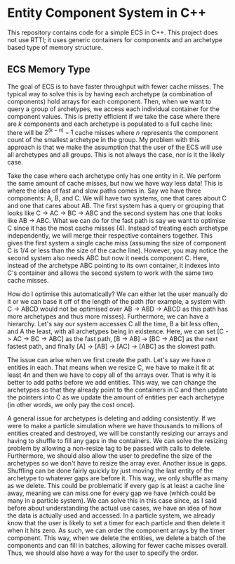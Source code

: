 # Entity Component System in C++

This repository contains code for a simple ECS in C++.
This project does not use RTTI; it uses generic containers for components and an archetype based type of memory structure.

## ECS Memory Type

The goal of ECS is to have faster throughput with fewer cache misses. The typical way to solve this is by having each archetype (a combination of components) hold arrays for each component. Then, when we want to query a group of archetypes, we access each individual container for the component values. This is pretty efficient if we take the case where there are $k$ components and each archetype is populated to a full cache line: there will be $2^{(k-n)} - 1$ cache misses where $n$ represents the component count of the smallest archetype in the group. My problem with this approach is that we make the assumption that the user of the ECS will use all archetypes and all groups. This is not always the case, nor is it the likely case.

Take the case where each archetype only has one entity in it. We perform the same amount of cache misses, but now we have way less data! This is where the idea of fast and slow paths comes in. Say we have three components: A, B, and C. We will have two systems, one that cares about C and one that cares about AB. The first system has a query or grouping that looks like C -> AC -> BC -> ABC and the second system has one that looks like AB -> ABC. What we can do for the fast path is say we want to optimise C since it has the most cache misses (4). Instead of treating each archetype independently, we will merge their respective containers together. This gives the first system a single cache miss (assuming the size of component C is 1/4 or less than the size of the cache line). However, you may notice the second system also needs ABC but now it needs component C. Here, instead of the archetype ABC pointing to its own container, it indexes into C's container and allows the second system to work with the same two cache misses.

How do I optimise this automatically? We can either let the user manually do it or we can base it off of the length of the path (for example, a system with C -> ABCD would not be optimised over AB -> ABD -> ABCD as this path has more archetypes and thus more misses). Furthermore, we can have a hierarchy. Let's say our system accesses C all the time, B a bit less often, and A the least, with all archetypes being in existence. Here, we can set [C -> AC -> BC -> ABC] as the fast path, [B -> AB] -> [BC -> ABC] as the next fastest path, and finally [A] -> [AB] -> [AC] -> [ABC] as the slowest path.

The issue can arise when we first create the path. Let's say we have $n$ entities in each. That means when we resize C, we have to make it fit at least $4n$ and then we have to copy all of the arrays over. That is why it is better to add paths before we add entities. This way, we can change the archetypes so that they already point to the containers in C and then update the pointers into C as we update the amount of entities per each archetype (in other words, we only pay the cost once).

A general issue for archetypes is deleting and adding consistently. If we were to make a particle simulation where we have thousands to millions of entities created and destroyed, we will be constantly resizing our arrays and having to shuffle to fill any gaps in the containers. We can solve the resizing problem by allowing a non-resize tag to be passed with calls to delete. Furthermore, we should also allow the user to predefine the size of the archetypes so we don't have to resize the array ever. Another issue is gaps. Shuffling can be done fairly quickly by just moving the last entity of the archetype to whatever gaps are before it. This way, we only shuffle as many as we delete. This could be problematic if every gap is at least a cache line away, meaning we can miss one for every gap we have (which could be many in a particle system). We can solve this in this case since, as I said before about understanding the actual use cases, we have an idea of how the data is actually used and accessed. In a particle system, we already know that the user is likely to set a timer for each particle and then delete it when it hits zero. As such, we can order the component arrays by the timer component. This way, when we delete the entities, we delete a batch of the components and can fill in batches, allowing for fewer cache misses overall. Thus, we should also have a way for the user to specify the order.
